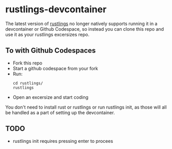 # rustlings-devcontainer

The latest version of [rustlings](https://github.com/rust-lang/rustlings) no longer natively supports running it in a devcontainer or Github Codespace, so instead you can clone this repo and use it as your rustlings excersizes repo.

## To with Github Codespaces 

* Fork this repo
* Start a github codespace from your fork
* Run:
  ```
  cd rustlings/
  rustlings
  ```
* Open an excersize and start coding
  

You don't need to install rust or rustlings or run rustlings init, as those will all be handled as a part of setting up the devcontainer.

## TODO

* rustlings init requires pressing enter to procees